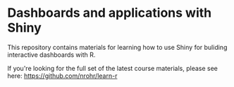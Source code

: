 # Dashboards and applications with Shiny

This repository contains materials for learning how to use Shiny for buliding interactive dashboards with R.

If you're looking for the full set of the latest course materials, please see here: https://github.com/nrohr/learn-r
